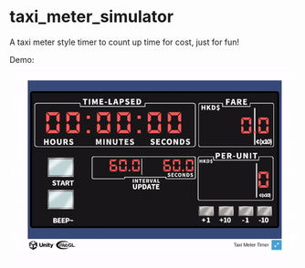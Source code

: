 # taxi_meter_simulator

A taxi meter style timer to count up time for cost, just for fun!

Demo:
![taxi_project_demo](https://github.com/nelsonlan01/taxi_meter_simulator/blob/main/taxi_project_demo.gif)
